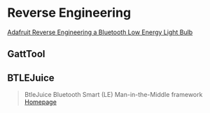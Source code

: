 # Reverse Engineering

[Adafruit Reverse Engineering a Bluetooth Low Energy Light Bulb](https://learn.adafruit.com/reverse-engineering-a-bluetooth-low-energy-light-bulb/control-with-bluez?view=all)

## GattTool

## BTLEJuice

> BtleJuice Bluetooth Smart (LE) Man-in-the-Middle framework [Homepage](https://github.com/DigitalSecurity/btlejuice)





